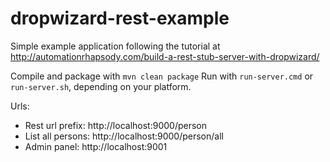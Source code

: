 # dropwizard-rest-example

Simple example application following the tutorial at
http://automationrhapsody.com/build-a-rest-stub-server-with-dropwizard/

Compile and package with `mvn clean package`
Run with `run-server.cmd` or `run-server.sh`, depending on your platform.

Urls:

 - Rest url prefix: http://localhost:9000/person
 - List all persons: http://localhost:9000/person/all
 - Admin panel: http://localhost:9001
